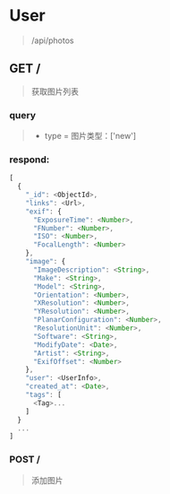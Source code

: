 # User
> /api/photos

## GET /

> 获取图片列表

### query

>- type = 图片类型：['new']

### respond:

``` js
[
  {
    "_id": <ObjectId>,
    "links": <Url>,
    "exif": {
      "ExposureTime": <Number>,
      "FNumber": <Number>,
      "ISO": <Number>,
      "FocalLength": <Number>
    },
    "image": {
      "ImageDescription": <String>,
      "Make": <String>,
      "Model": <String>,
      "Orientation": <Number>,
      "XResolution": <Number>,
      "YResolution": <Number>,
      "PlanarConfiguration": <Number>,
      "ResolutionUnit": <Number>,
      "Software": <String>,
      "ModifyDate": <Date>,
      "Artist": <String>,
      "ExifOffset": <Number>
    },
    "user": <UserInfo>,
    "created_at": <Date>,
    "tags": [
      <Tag>...
    ]
  }
  ...
]
```

### POST /

> 添加图片
